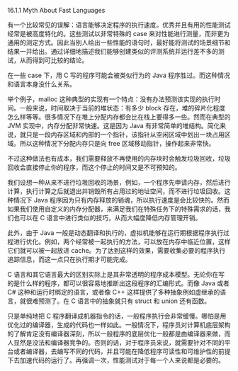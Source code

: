 16.1.1 Myth About Fast Languages

有一个比较常见的误解：语言能够决定程序的执行速度。优秀并且有用的性能测试经常是被高度特化的。这些测试以非常特殊的 case 来对性能进行测量，而非更为通用的测定方式。因此当别人给出一些性能的语句时，最好能将测试的场景细节和结果一并给出。通过详细地描述我们能够创建类似的评测系统并运行差不多的测试，从而得到可比较的结论。

在一些 case 下，用 C 写的程序可能会被类似行为的 Java 程序胜过。而这种情况和语言本身没什么关系。

举个例子，malloc 这种典型的实现有一个特点：没有办法预测该实现的执行时间。一般来说，时间取决于当前的堆状态：有多少 block 存在，堆的碎片化程度怎么样等等。很多情况下在堆上分配内存都会比在栈上要得多一些。然而在典型的 JVM 实现中，内存分配非常快速。这是因为 Java 有非常简单的堆结构。简化来说，就只是一段内存区域和内部的一个指针，该指针从空闲区域中划出一块占用区域。所以这种情况下分配内存只是向 free 区域移动指针，操作起来非常快。

不过这种做法也有成本，我们需要释放不再使用的内存块时会触发垃圾回收，垃圾回收会直接停止你的程序，而这个停止的时间又是不可预知的。

我们设想一种从来不进行垃圾回收的场景，例如，一个程序先申请内存，然后进行计算，执行计算之后就退出并销毁所有占用过的地址空间，而不进行垃圾回收。这种情况下 Java 程序因为只有内存释放的销魂，所以执行速度是会比较快的。然而如果我们使用自定义的内存分配器，来满足我们在特殊任务下的特殊需求的话，我们也可以在 C 语言中进行类似的技巧，从而大幅度降低内存管理开销。

此外，由于 Java 一般是动态翻译和执行的，虚拟机能够在运行期根据程序执行过程进行优化。例如，两个经常被一起执行的方法，可以放在内存中临近位置，这样它们就可以被一起放进 cache。为了达到这样的效果，需要收集必要的程序执行追踪信息，而这一点只在执行期才可能完成。

C 语言和其它语言最大的区别实际上是其非常透明的程序成本模型。无论你在写的是什么样的程序，都可以很容易地推断出这段程序的汇编形式。而像 Java 或者 C\# 这种和运行时绑定的语言，或者像 C++ 这样提供了多种抽象例如虚继承的语言，就很难预测了。在 C 语言中的抽象就只有 struct 和 union 还有函数。

只是单纯地把 C 程序翻译成机器指令的话，一般程序执行会非常缓慢。哪怕是用优化过的编译器，生成的代码也一样如此。一般情况下，程序员对计算机底层架构的了解肯定没有编译器深刻，所以一般程序的底层优化一般都是由编译器来做，而人显然是没法和编译器竞争的。否则的话，对于程序员来说，就需要针对不同的平台或者编译器，去编写不同的代码，并且可能在降低程序可读性和可维护性的前提下去加速代码的运行了。再强调一次，性能测试对于每一个人来说都是必要的。

